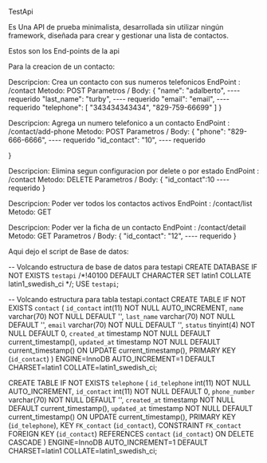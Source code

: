 TestApi

Es Una API de prueba minimalista, desarrollada sin utilizar ningún framework, diseñada para crear y gestionar una lista de contactos.

Estos son los End-points de la api

Para la creacion de un contacto:   

Descripcion: Crea un contacto con sus numeros telefonicos
EndPoint : /contact
Metodo: POST
Parametros / Body: {
        "name": "adalberto",   ---- requerido
        "last_name": "turby", ---- requerido
        "email": "email",     ---- requerido
        "telephone": [
            "343434343434",
             "829-759-66699"
        ]
}

Descripcion: Agrega un numero telefonico a un contacto
EndPoint : /contact/add-phone
Metodo: POST
Parametros / Body: {
        "phone": "829-666-6666",   ---- requerido
        "id_contact": "10", ---- requerido
         
}

Descripcion: Elimina segun configuracion por delete o por estado
EndPoint : /contact
Metodo: DELETE
Parametros / Body: {
        "id_contact":10 ---- requerido
}

Descripcion: Poder ver todos los contactos activos
EndPoint : /contact/list
Metodo: GET
 

Descripcion: Poder ver la ficha de un contacto
EndPoint : /contact/detail
Metodo: GET
Parametros / Body: {
        "id_contact": "12",   ---- requerido 
}

Aqui dejo el script de Base de datos: 

-- Volcando estructura de base de datos para testapi
CREATE DATABASE IF NOT EXISTS `testapi` /*!40100 DEFAULT CHARACTER SET latin1 COLLATE latin1_swedish_ci */;
USE `testapi`;

-- Volcando estructura para tabla testapi.contact
CREATE TABLE IF NOT EXISTS `contact` (
  `id_contact` int(11) NOT NULL AUTO_INCREMENT,
  `name` varchar(70) NOT NULL DEFAULT '',
  `last_name` varchar(70) NOT NULL DEFAULT '',
  `email` varchar(70) NOT NULL DEFAULT '',
  `status` tinyint(4) NOT NULL DEFAULT 0,
  `created_at` timestamp NOT NULL DEFAULT current_timestamp(),
  `updated_at` timestamp NOT NULL DEFAULT current_timestamp() ON UPDATE current_timestamp(),
  PRIMARY KEY (`id_contact`)
) ENGINE=InnoDB AUTO_INCREMENT=1 DEFAULT CHARSET=latin1 COLLATE=latin1_swedish_ci;
 
CREATE TABLE IF NOT EXISTS `telephone` (
  `id_telephone` int(11) NOT NULL AUTO_INCREMENT,
  `id_contact` int(11) NOT NULL DEFAULT 0,
  `phone_number` varchar(70) NOT NULL DEFAULT '',
  `created_at` timestamp NOT NULL DEFAULT current_timestamp(),
  `updated_at` timestamp NOT NULL DEFAULT current_timestamp() ON UPDATE current_timestamp(),
  PRIMARY KEY (`id_telephone`),
  KEY `FK_contact` (`id_contact`),
  CONSTRAINT `FK_contact` FOREIGN KEY (`id_contact`) REFERENCES `contact` (`id_contact`) ON DELETE CASCADE
) ENGINE=InnoDB AUTO_INCREMENT=1 DEFAULT CHARSET=latin1 COLLATE=latin1_swedish_ci;
 
 

